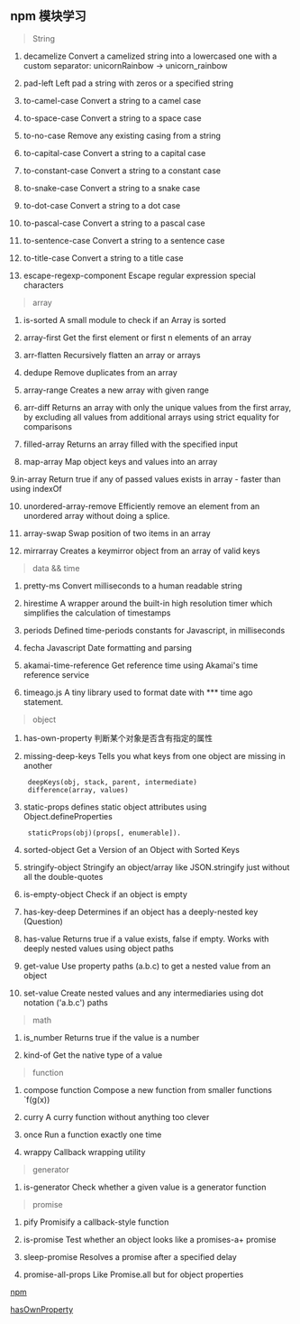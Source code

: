 ## npm 模块学习

> String

1. decamelize Convert a camelized string into a lowercased one with a custom separator: unicornRainbow → unicorn_rainbow

2. pad-left Left pad a string with zeros or a specified string

3. to-camel-case Convert a string to a camel case

4. to-space-case Convert a string to a space case

5. to-no-case Remove any existing casing from a string

6. to-capital-case Convert a string to a capital case

7. to-constant-case Convert a string to a constant case

8. to-snake-case Convert a string to a snake case

9. to-dot-case Convert a string to a dot case

10. to-pascal-case Convert a string to a pascal case

11. to-sentence-case Convert a string to a sentence case

12. to-title-case Convert a string to a title case

13. escape-regexp-component Escape regular expression special characters


> array

1. is-sorted A small module to check if an Array is sorted

2. array-first Get the first element or first n elements of an array

3. arr-flatten Recursively flatten an array or arrays

4. dedupe Remove duplicates from an array

5. array-range Creates a new array with given range

6. arr-diff Returns an array with only the unique values from the first array, by excluding all values from additional arrays using strict equality for comparisons

7. filled-array Returns an array filled with the specified input

8. map-array Map object keys and values into an array

9.in-array Return true if any of passed values exists in array - faster than using indexOf

10. unordered-array-remove Efficiently remove an element from an unordered array without doing a splice.

11. array-swap Swap position of two items in an array

12. mirrarray Creates a keymirror object from an array of valid keys

> data && time

1. pretty-ms Convert milliseconds to a human readable string

2. hirestime A wrapper around the built-in high resolution timer which simplifies the calculation of timestamps

3. periods Defined time-periods constants for Javascript, in milliseconds

4. fecha Javascript Date formatting and parsing

5. akamai-time-reference Get reference time using Akamai's time reference service

6. timeago.js A tiny library used to format date with *** time ago statement.

> object

1. has-own-property 判断某个对象是否含有指定的属性

2. missing-deep-keys Tells you what keys from one object are missing in another

        deepKeys(obj, stack, parent, intermediate)
        difference(array, values)
        
3. static-props defines static object attributes using Object.defineProperties
        
        staticProps(obj)(props[, enumerable]).
        
4. sorted-object Get a Version of an Object with Sorted Keys

5. stringify-object Stringify an object/array like JSON.stringify just without all the double-quotes

6. is-empty-object Check if an object is empty

7. has-key-deep Determines if an object has a deeply-nested key (Question)

8. has-value Returns true if a value exists, false if empty. Works with deeply nested values using object paths

9. get-value Use property paths (a.b.c) to get a nested value from an object

10. set-value Create nested values and any intermediaries using dot notation ('a.b.c') paths

> math

1. is_number Returns true if the value is a number

2. kind-of Get the native type of a value

> function

1. compose function Compose a new function from smaller functions `f(g(x))

2. curry A curry function without anything too clever

3. once Run a function exactly one time

4. wrappy Callback wrapping utility

> generator

1. is-generator Check whether a given value is a generator function

> promise

1. pify Promisify a callback-style function

2. is-promise Test whether an object looks like a promises-a+ promise

3. sleep-promise  Resolves a promise after a specified delay

4. promise-all-props Like Promise.all but for object properties






[npm](https://github.com/feng003/awesome-micro-npm-packages)

[hasOwnProperty](https://developer.mozilla.org/zh-CN/docs/Web/JavaScript/Reference/Global_Objects/Object/hasOwnProperty)